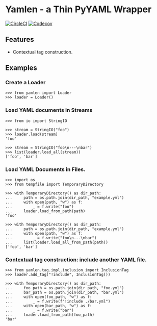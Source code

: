 # Yamlen - a Thin PyYAML Wrapper

[![CircleCI](https://circleci.com/gh/ymoch/yamlen.svg?style=svg)][Circle CI]
[![Codecov](https://codecov.io/gh/ymoch/yamlen/branch/main/graph/badge.svg)][Codecov]

## Features
- Contextual tag construction.

## Examples

### Create a Loader
```
>>> from yamlen import Loader
>>> loader = Loader()

```


### Load YAML documents in Streams

```
>>> from io import StringIO

>>> stream = StringIO("foo")
>>> loader.load(stream)
'foo'

>>> stream = StringIO("foo\n---\nbar")
>>> list(loader.load_all(stream))
['foo', 'bar']

```

### Load YAML Documents in Files.

```
>>> import os
>>> from tempfile import TemporaryDirectory

>>> with TemporaryDirectory() as dir_path:
...     path = os.path.join(dir_path, "example.yml")
...     with open(path, "w") as f:
...         _ = f.write("foo")
...     loader.load_from_path(path)
'foo'

>>> with TemporaryDirectory() as dir_path:
...     path = os.path.join(dir_path, "example.yml")
...     with open(path, "w") as f:
...         _ = f.write("foo\n---\nbar")
...     list(loader.load_all_from_path(path))
['foo', 'bar']

```

### Contextual tag construction: include another YAML file.

```
>>> from yamlen.tag.impl.inclusion import InclusionTag
>>> loader.add_tag("!include", InclusionTag())

```

```
>>> with TemporaryDirectory() as dir_path:
...     foo_path = os.path.join(dir_path, "foo.yml")
...     bar_path = os.path.join(dir_path, "bar.yml")
...     with open(foo_path, "w") as f:
...         _ = f.write(f"!include ./bar.yml")
...     with open(bar_path, "w") as f:
...         _ = f.write("bar")
...     loader.load_from_path(foo_path)
'bar'

```

[Circle CI]: https://circleci.com/gh/ymoch/yamlen
[Codecov]: https://codecov.io/gh/ymoch/yamlen
